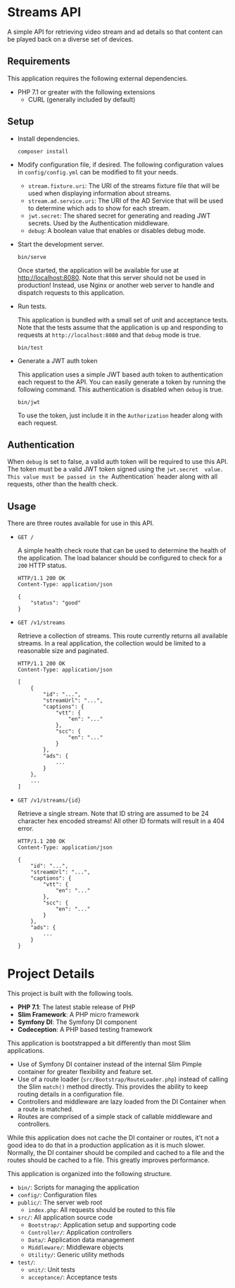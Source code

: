 Streams API
===========

A simple API for retrieving video stream and ad details so that content
can be played back on a diverse set of devices.

## Requirements

This application requires the following external dependencies.

- PHP 7.1 or greater with the following extensions
    - CURL (generally included by default)

## Setup

- Install dependencies.

    ```
    composer install
    ```

- Modify configuration file, if desired. The following configuration values in `config/config.yml` can be modified to fit your needs.

    - `stream.fixture.uri`: The URI of the streams fixture file that will be used when displaying information about streams.
    - `stream.ad.service.uri`: The URI of the AD Service that will be used to determine which ads to show for each stream.
    - `jwt.secret`: The shared secret for generating and reading JWT secrets. Used by the Authentication middleware.
    - `debug`: A boolean value that enables or disables debug mode.

- Start the development server.

    ```
    bin/serve
    ```

    Once started, the application will be available for use at [http://localhost:8080](http://localhost:8080). Note that this server should not be used in production! Instead, use Nginx or another web server to handle and dispatch requests to this application.

- Run tests.

    This application is bundled with a small set of unit and acceptance tests. Note that the tests assume that the application is up and responding to requests at `http://localhost:8080` and that `debug` mode is true.

    ```
    bin/test
    ```

- Generate a JWT auth token

    This application uses a simple JWT based auth token to authentication each request to the API. You can easily generate a token by running the following command. This authentication is disabled when `debug` is true.

    ```
    bin/jwt
    ```

    To use the token, just include it in the `Authorization` header along with each request.

## Authentication

When `debug` is set to false, a valid auth token will be required to use this API. The token must be a valid JWT token signed using the `jwt.secret  value. This value must be passed in the `Authentication` header along with all requests, other than the health check.

## Usage

There are three routes available for use in this API.


- `GET /`

    A simple health check route that can be used to determine the health
    of the application. The load balancer should be configured to check
    for a `200` HTTP status.

    ```
    HTTP/1.1 200 OK
    Content-Type: application/json

    {
        "status": "good"
    }
    ```

- `GET /v1/streams`

    Retrieve a collection of streams. This route currently returns all available streams. In a real application, the collection would be limited to a reasonable size and paginated.

    ```
    HTTP/1.1 200 OK
    Content-Type: application/json

    [
        {
            "id": "...",
            "streamUrl": "...",
            "captions": {
                "vtt": {
                    "en": "..."
                },
                "scc": {
                    "en": "..."
                }
            },
            "ads": {
                ...
            }
        },
        ...
    ]
    ```

- `GET /v1/streams/{id}`

    Retrieve a single stream. Note that ID string are assumed to be 24 character hex encoded streams! All other ID formats will result in a 404 error.

    ```
    HTTP/1.1 200 OK
    Content-Type: application/json

    {
        "id": "...",
        "streamUrl": "...",
        "captions": {
            "vtt": {
                "en": "..."
            },
            "scc": {
                "en": "..."
            }
        },
        "ads": {
            ...
        }
    }
    ```

# Project Details

This project is built with the following tools.

- **PHP 7.1**: The latest stable release of PHP
- **Slim Framework**: A PHP micro framework
- **Symfony DI**: The Symfony DI component
- **Codeception**: A PHP based testing framework

This application is bootstrapped a bit differently than most Slim applications.

- Use of Symfony DI container instead of the internal Slim Pimple container for greater flexibility and feature set.
- Use of a route loader (`src/Bootstrap/RouteLoader.php`) instead of calling the Slim `match()` method directly. This provides the ability to keep routing details in a configuration file.
- Controllers and middleware are lazy loaded from the DI Container when a route is matched.
- Routes are comprised of a simple stack of callable middleware and controllers.

While this application does not cache the DI container or routes, it't not a good idea to do that in a production application as it is much slower. Normally, the DI container should be compiled and cached to a file and the routes should be cached to a file. This greatly improves performance.

This application is organized into the following structure.

- `bin/`: Scripts for managing the application
- `config/`: Configuration files
- `public/`: The server web root
    - `index.php`: All requests should be routed to this file
- `src/`: All application source code
    - `Bootstrap/`: Application setup and supporting code
    - `Controller/`: Application controllers
    - `Data/`: Application data management
    - `Middleware/`: Middleware objects
    - `Utility/`: Generic utility methods
- `test/`:
    - `unit/`: Unit tests
    - `acceptance/`: Acceptance tests

